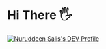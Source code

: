 # Hi There 🖐



[![Nuruddeen Salis's DEV Profile](https://d2fltix0v2e0sb.cloudfront.net/dev-badge.svg)](https://dev.to/thelightng)
    
